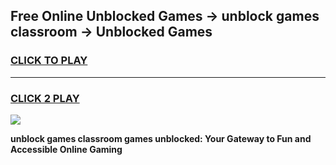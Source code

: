 
## Free Online Unblocked Games → unblock games classroom → Unblocked Games
<h3>
<a href="https://premium.freeplayer.one?title=unblock_games_classroom&ref=21F">CLICK TO PLAY</a></h3>
<hr>

<h3>
<a href="https://premium.freeplayer.one?title=unblock_games_classroom&ref=21F">CLICK 2 PLAY</a>
  
</h3>

<a href="https://premium.freeplayer.one?title=unblock_games_classroom&ref=21F/"><img src="https://clearcache.store/games.png"></a>


**unblock games classroom games unblocked: Your Gateway to Fun and Accessible Online Gaming**
